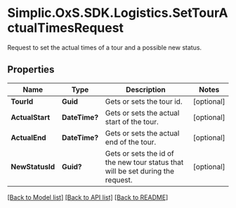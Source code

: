 # Simplic.OxS.SDK.Logistics.SetTourActualTimesRequest
Request to set the actual times of a tour and a possible new status.

## Properties

Name | Type | Description | Notes
------------ | ------------- | ------------- | -------------
**TourId** | **Guid** | Gets or sets the tour id. | [optional] 
**ActualStart** | **DateTime?** | Gets or sets the actual start of the tour. | [optional] 
**ActualEnd** | **DateTime?** | Gets or sets the actual end of the tour. | [optional] 
**NewStatusId** | **Guid?** | Gets or sets the id of the new tour status that will be set during the request. | [optional] 

[[Back to Model list]](../README.md#documentation-for-models) [[Back to API list]](../README.md#documentation-for-api-endpoints) [[Back to README]](../README.md)

